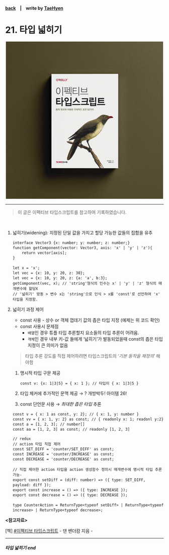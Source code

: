 #### [back](../../README.md) &nbsp;&nbsp; | &nbsp;&nbsp; write by [TaeHyen][taeHyen]

# 21. 타입 넓히기

<p align="center" style="width:500px; margin: 0 auto">
    <img src="../../image/main.png">
</p>

---

> 이 글은 이펙티브 타입스크립트를 참고하여 기록하였습니다.
<br>

1. 넓히기(widening): 지정된 단일 값을 가지고 할당 가능한 값들의 집합을 유추
    
    ```tsx
    interface Vector3 {x: number; y: number; z: number;}
    function getComponent(vector: Vector3, axis: 'x' | 'y' | 'z'){
    	return vector[axis];
    }
    
    let x = 'x';
    let vec = {x: 10, y: 20, z: 30};
    let vec = {x: 10, y: 20, z: {a: 'a', b:3};
    getComponent(vec, x); // 'string'형식의 인수는 x' | 'y' | 'z' 형식의 매개변수에 할당X
    // '넓히기' 방동 > 변수 x는 'string'으로 인식 > x를 'const'로 선언하여 'x' 타입을 지정함.
    ```
    
2. 넓히기 과정 제어
    - const 사용 - 상수 or 객체 껍데기 값의 좁은 타입 지정 (예제는 위 코드 확인)
    - const 사용시 문제점
        - `배열`인 경우 튜플 타입 추론할지 요소들의  타입 추론이 어려움.
        - `객체`인 경우 내부 키-값 들에게 ‘넓히기’가  발동되었을때 const의 좁은 타입 지정이 큰 의미가 없음
    
    > 타입 추론 강도를 직접 제어하려면 타입스크립트의 ‘*기본 동작을 재정의*’ 해야함
    > 
    1. 명시적 타입 구문 제공
        
        ```tsx
        const v: {x: 1|3|5} = { x: 1 }; // 타입이 { x: 1|3|5 }
        ```
        
    2. 타입 체커에 추가적인 문맥 제공 → ? 개방박두! 아이템 26!
    3. const 단언문 사용 → *최대한 좁은 타입* 추론
  
    ```tsx
    const v = { x: 1 as const, y: 2}; // { x: 1, y: number }
    const vv = { x: 1, y: 2} as const; // { readonly x: 1; readonl y:2}
    const a = [1, 2, 3]; // number[]
    const aa = [1, 2, 3] as const; // readonly [1, 2, 3]
    ```

    ```tsx
    // redux
    // action 타입 직접 제어
    const SET_DIFF = 'counter/SET_DIFF' as const;
    const INCREASE = 'counter/INCREASE' as const;
    const DECREASE = 'counter/DECREASE' as const;

    // 직접 제어한 action 타입을 action 생성함수 정의시 매개변수에 명시적 타입 추론 가능- 
    export const setDiff = (diff: number) => ({ type: SET_DIFF, payload: diff });
    export const increase = () => ({ type: INCREASE });
    export const decrease = () => ({ type: DECREASE });

    type CounterAction = ReturnType<typeof setDiff> | ReturnType<typeof increase> | ReturnType<typeof decrease>;
    ```

<strong><참고자료></strong>

[책] [#이펙티브 타입스크립트][effective-typescript] - 댄 밴더캄 지음 -

---

##### 타입 넓히기 end

[effective-typescript]: https://www.aladin.co.kr/shop/wproduct.aspx?ItemId=273193135&start=slayer
[sangcho]: https://github.com/SangchoKim
[taeHyen]: https://github.com/Tap-Kim
[kangHyen]: https://github.com/NacreousCloud
[sumin]: https://github.com/ttumzzi

